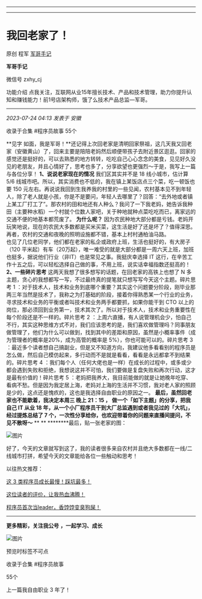 ----------------------------------------
----------------------------------------
#  我回老家了！

原创 程军  [ 军哥手记 ](javascript:void\(0\);)

**军哥手记** ![]()

微信号 zxhy_cj

功能介绍 点我关注，互联网从业15年擅长技术、产品和技术管理，助力你提升认知和赚钱能力！前1号店架构师，饿了么技术产品总监—军哥。

____

_2023-07-24 04:13_ _发表于 安徽_

收录于合集 #程序员故事 55个

**见字
如面，我是军哥！**还记得上次回老家是清明回家祭祖，这几天我又回老家（安徽黄山）了，回来主要是陪陪老妈然后顺便带孩子去附近景区逛逛。回家的感觉还是挺好的，可以去熟悉的地方转转，吃吃自己心心念念的美食，见见好久没见的老朋友，并且心情好了，思考也多了，分享欲望也更强烈～于是，我写上一篇与各位分享！
**1、说说老家现在的情况** 我们区其实并不是 18 线小城市，估计算 5/6 线城市吧。所以，其实消费也不低的，我在镇上某饭店点三个菜，吃一顿饭也要
150
元左右。再说说我回到生我养我的村里的一些见闻，农村基本见不到年轻人，除了老人就是小孩，你是不是要问，年轻人去哪里了？回答：“去外地或者镇上某工厂打工了”。那农村的田和地还有人种么？我问了一下我老妈，她告诉我种田（主要种水稻）一个村就个位数人家吧，关于种地就种点菜吃吃而已，离家远的交通不便的地基本都荒废了。
**为什么呢？**
因为农民种地大部分都是亏钱。老妈开玩笑地说，现在的农民大多数都是买米买菜，这生活是好了还是坏了？值得深思。再者，农村的交通和夜晚的照明设施都不错，基本上村村通柏油马路。  
也见了几位老同学，他们都在老家的私企或政府上班，生活也挺好的，有大房子（120
平米起）有车（20万起），唯一难受的就是大部分都是一周六天上班，加班也挺多，据说他们行业（非IT）也是常见之事。我挺庆幸选择 IT
这行，在辛苦工作十五之后，可以轻松选择自己做的事，不用上班，说实话幸福指数还挺高的！ **2、一些碎片思考**
这两天我想了很多想写的话题，在回老家的高铁上也想了 N 多主题，贪心的我想都写一写，不过最终真的提笔就只想写写今天这个主题。碎片思考 1
：对于技术人，技术和业务到底哪个重要？其实这个问题要分阶段，刚毕业那两三年当然是技术了，我称之为打基础的阶段，接着你得熟悉某一个行业的业务，寻求技术和业务的平衡或者叫技术和业务两手都要抓，如果你能干到
CTO 以上的岗位，那必须回到业务第一，技术其次了。所以对于技术人，技术和业务重要性在每个阶段还是不一样的。碎片思考 2
：上周六直播，有人说管理机会少，怕自己不行，其实这种思维方式不对，我们应该思考的是，我们喜欢做管理吗？同事朋友做管理了，他们为什么可以做到，找到其中的差距和原因，虽然是小概率事件（成为管理者的概率是20%，成为高管的概率是
5%），你也可能可以的。碎片思考 3
：最近多个读者想自己搞副业，但是又不知道方向，我建议他多看看别的程序员是怎么做，然后自己模仿起来，多行动而不是就是看看，看看是永远都拿不到结果的。碎片思考
4 ：我们每个人（任何大佬也是一样）在成长的过程中，或多或少都会遇到失败和拒绝，我想说这并不可怕，我们要做是复盘失败和再次行动，这才是最有价值的！碎片思考
5
：老妈把我养大，我目前能做的就是让她晚年吃穿、看病不愁。但是因为我定居上海，老妈对上海的生活并不习惯，我对老人家的照顾是少的，这点还是愧疚的，这也是我选择自由职业的原因之一。
**最后，虽然回老家也不能歇着，我决定本周三 **晚上 21：15 ， **做一个「如下主题」的分享，把我自己 IT 从业 18
年，从一个小厂程序员干到大厂总监遇到或者我见过的「大坑」，经过提炼总结了 7 个，一次性分享给你，也欢迎带着你的问题来直播间提问，不见不散呀～******
** ** ********最后，贴一张老家的图：

![图片](https://mmbiz.qpic.cn/sz_mmbiz_png/zoS8kK5mlOnF3jZzA0Z4TDoYufQITiajGkCeNibYMXeNLqaZNtcacfrHfq6RsGhguhqy5uiabbwCtlcQ55CQx9tAw/640?wx_fmt=png)

好了，今天的文章就写到这了，我的读者很多来自农村并且绝大多数都在一线/二线城市打拼，希望今天的文章能给各位一些触动和思考！

以往热文推荐：

[这 3
类程序员成长最慢！踩坑最多！](http://mp.weixin.qq.com/s?__biz=MzA3MDU2MjM4Ng==&mid=2247497881&idx=1&sn=22a12ff6e079ff4f58bf4d39ae54c893&chksm=9f385fa4a84fd6b274eb6ccf45cbb1f92846d716cb8931158d375e7ed2d8f70138628c673ee4&scene=21#wechat_redirect)  

[这位读者的评价，让我热血沸腾！](http://mp.weixin.qq.com/s?__biz=MzA3MDU2MjM4Ng==&mid=2247497889&idx=1&sn=cd3e5919ba5e40adf978957720800c8f&chksm=9f385f9ca84fd68a1439de5291daca809dede6013ef1396a13dc059c19e06787e073afc67b95&scene=21#wechat_redirect)  

[程序员首次当leader，香饽饽变臭狗屎！](http://mp.weixin.qq.com/s?__biz=MzA3MDU2MjM4Ng==&mid=2247497860&idx=1&sn=ddb52bcaa608381d7b1539b69ecfebca&chksm=9f385fb9a84fd6af9dd743f4356d298943992fc0f3c29c78cda4f7809b200e54f0663e1881ec&scene=21#wechat_redirect)  

  

* * *

  

 **更多精彩，关注我公号** **，一起学习、成长**

![图片](https://mmbiz.qpic.cn/mmbiz_png/b96CibCt70iaajvl7fD4ZCicMcjhXMp1v6UibM134tIsO1j5yqHyNhh9arj090oAL7zGhRJRq6cFqFOlDZMleLl4pw/640?wx_fmt=png)

预览时标签不可点

收录于合集 #程序员故事

55个

上一篇我自由职业 3 年了！

